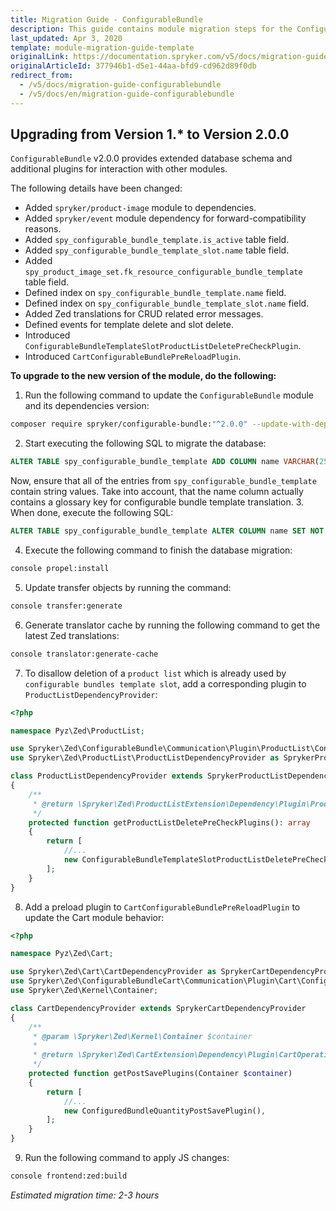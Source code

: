 ```yaml
---
title: Migration Guide - ConfigurableBundle
description: This guide contains module migration steps for the ConfigurableBundle module to the newer major version.
last_updated: Apr 3, 2020
template: module-migration-guide-template
originalLink: https://documentation.spryker.com/v5/docs/migration-guide-configurablebundle
originalArticleId: 377946b1-d5e1-44aa-bfd9-cd962d89f0db
redirect_from:
  - /v5/docs/migration-guide-configurablebundle
  - /v5/docs/en/migration-guide-configurablebundle
---
```


## Upgrading from Version 1.* to Version 2.0.0
 
`ConfigurableBundle` v2.0.0 provides extended database schema and additional plugins for interaction with other modules.

The following details have been changed:

* Added `spryker/product-image` module to dependencies.
* Added `spryker/event` module dependency for forward-compatibility reasons.
* Added `spy_configurable_bundle_template.is_active` table field.
* Added `spy_configurable_bundle_template_slot.name` table field.
* Added `spy_product_image_set.fk_resource_configurable_bundle_template` table field.
* Defined index on `spy_configurable_bundle_template.name` field.
* Defined index on `spy_configurable_bundle_template_slot.name` field.
* Added Zed translations for CRUD related error messages.
* Defined events for template delete and slot delete.
* Introduced `ConfigurableBundleTemplateSlotProductListDeletePreCheckPlugin`.
* Introduced `CartConfigurableBundlePreReloadPlugin`.


**To upgrade to the new version of the module, do the following:**

1. Run the following command to update the `ConfigurableBundle` module and its dependencies version:
```bash
composer require spryker/configurable-bundle:"^2.0.0" --update-with-dependencies
```
2. Start executing the following SQL to migrate the database:
```sql
ALTER TABLE spy_configurable_bundle_template ADD COLUMN name VARCHAR(255) NULL;
```
Now, ensure that all of the entries from `spy_configurable_bundle_template` contain string values. Take into account, that the name column actually contains a glossary key for configurable bundle template translation.
3. When done, execute the following SQL:
```sql
ALTER TABLE spy_configurable_bundle_template ALTER COLUMN name SET NOT NULL;
```
4. Execute the following command to finish the database migration:
```bash
console propel:install
```
5. Update transfer objects by running the command:
```bash
console transfer:generate
```
6. Generate translator cache by running the following command to get the latest Zed translations:
```bash
console translator:generate-cache
```
7. To disallow deletion of a `product list` which is already used by `configurable bundles template slot`, add a corresponding plugin to `ProductListDependencyProvider`:
```php
<?php

namespace Pyz\Zed\ProductList;

use Spryker\Zed\ConfigurableBundle\Communication\Plugin\ProductList\ConfigurableBundleTemplateSlotProductListDeletePreCheckPlugin;
use Spryker\Zed\ProductList\ProductListDependencyProvider as SprykerProductListDependencyProvider;

class ProductListDependencyProvider extends SprykerProductListDependencyProvider
{
    /**
     * @return \Spryker\Zed\ProductListExtension\Dependency\Plugin\ProductListDeletePreCheckPluginInterface[]
     */
    protected function getProductListDeletePreCheckPlugins(): array
    {
        return [
            //...
            new ConfigurableBundleTemplateSlotProductListDeletePreCheckPlugin(),
        ];
    }
}
```
8. Add a preload plugin to `CartConfigurableBundlePreReloadPlugin` to update the Cart module behavior:
```php
<?php

namespace Pyz\Zed\Cart;

use Spryker\Zed\Cart\CartDependencyProvider as SprykerCartDependencyProvider;
use Spryker\Zed\ConfigurableBundleCart\Communication\Plugin\Cart\ConfiguredBundleQuantityPostSavePlugin;
use Spryker\Zed\Kernel\Container;

class CartDependencyProvider extends SprykerCartDependencyProvider
{
    /**
     * @param \Spryker\Zed\Kernel\Container $container
     *
     * @return \Spryker\Zed\CartExtension\Dependency\Plugin\CartOperationPostSavePluginInterface[]
     */
    protected function getPostSavePlugins(Container $container)
    {
        return [
            //...
            new ConfiguredBundleQuantityPostSavePlugin(),
        ];
    }
}
```
9. Run the following command to apply JS changes:
```bash
console frontend:zed:build
```

*Estimated migration time: 2-3 hours*
